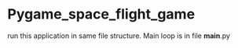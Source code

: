 # Pygame_space_flight_game

run this application in same file structure. Main loop is in file __main__.py 
